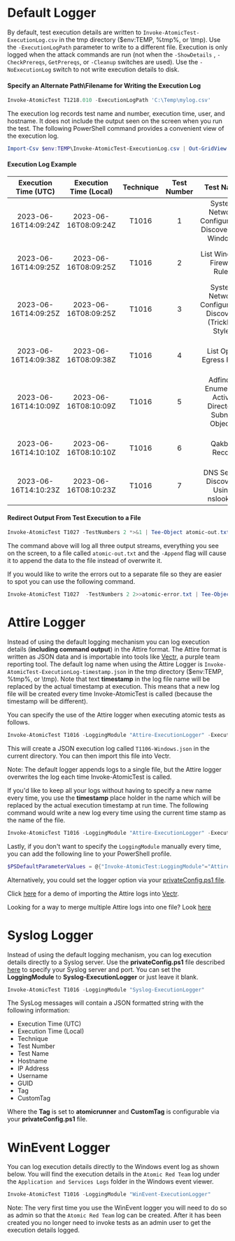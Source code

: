 # Default Logger

By default, test execution details are written to `Invoke-AtomicTest-ExecutionLog.csv` in the tmp directory ($env:TEMP, %tmp%, or \tmp). Use the `-ExecutionLogPath` parameter to write to a different file. Execution is only logged when the attack commands are run (not when the `-ShowDetails` , `-CheckPrereqs`, `GetPrereqs`, or `-Cleanup` switches are used). Use the `-NoExecutionLog` switch to not write execution details to disk. 

#### Specify an Alternate Path\Filename for Writing the Execution Log

```powershell
Invoke-AtomicTest T1218.010 -ExecutionLogPath 'C:\Temp\mylog.csv'
```

The execution log records test name and number, execution time, user, and hostname. It does not include the output seen on the screen when you run the test. The following PowerShell command provides a convenient view of the execution log.

```powershell
Import-Csv $env:TEMP\Invoke-AtomicTest-ExecutionLog.csv | Out-GridView
```

#### Execution Log Example

| Execution Time (UTC) | Execution Time (Local) | Technique | Test Number | Test Name | Hostname | IP Address | Username | GUID | ProcessId | ExitCode |
|:---:|:---:|:---:|:---:|:---:|:---:|:---:|:---:|:---:|:---:|:---:|
| 2023-06-16T14:09:24Z | 2023-06-16T08:09:24Z | T1016 | 1 | System Network Configuration Discovery on Windows | art-vm2 | 192.168.8.165 | testdomain\art | 970ab6a1-0157-4f3f-9a73-ec4166754b23 | 12584 | 0 |
| 2023-06-16T14:09:25Z | 2023-06-16T08:09:25Z | T1016 | 2 | List Windows Firewall Rules | art-vm2 | 192.168.8.165 | testdomain\art | 038263cb-00f4-4b0a-98ae-0696c67e1752 | 11796 | 0 |
| 2023-06-16T14:09:25Z | 2023-06-16T08:09:25Z | T1016 | 3 | System Network Configuration Discovery (TrickBot Style) | art-vm2 | 192.168.8.165 | testdomain\art | dafaf052-5508-402d-bf77-51e0700c02e2 | 4344 | 1 |
| 2023-06-16T14:09:38Z | 2023-06-16T08:09:38Z | T1016 | 4 | List Open Egress Ports | art-vm2 | 192.168.8.165 | testdomain\art | 4b467538-f102-491d-ace7-ed487b853bf5 | 9584 | 0 |
| 2023-06-16T14:10:09Z | 2023-06-16T08:10:09Z | T1016 | 5 | Adfind - Enumerate Active Directory Subnet Objects | art-vm2 | 192.168.8.165 | testdomain\art | 9bb45dd7-c466-4f93-83a1-be30e56033ee | 12908 | -1 |
| 2023-06-16T14:10:10Z | 2023-06-16T08:10:10Z | T1016 | 6 | Qakbot Recon | art-vm2 | 192.168.8.165 | testdomain\art | 121de5c6-5818-4868-b8a7-8fd07c455c1b | 2160 | 0 |
| 2023-06-16T14:10:23Z | 2023-06-16T08:10:23Z | T1016 | 7 | DNS Server Discovery Using nslookup | art-vm2 | 192.168.8.165 | testdomain\art | 34557863-344a-468f-808b-a1bfb89b4fa9 | 10252 | 0 |


#### Redirect Output From Test Execution to a File

```powershell
Invoke-AtomicTest T1027 -TestNumbers 2 *>&1 | Tee-Object atomic-out.txt -Append
```

The command above will log all three output streams, everything you see on the screen, to a file called `atomic-out.txt` and the `-Append` flag will cause it to append the data to the file instead of overwrite it.

If you would like to write the errors out to a separate file so they are easier to spot you can use the following command.

```powershell
Invoke-AtomicTest T1027  -TestNumbers 2 2>>atomic-error.txt | Tee-Object atomic-out.txt -Append
```

# Attire Logger

Instead of using the default logging mechanism you can log execution details (**including command output**) in the Attire format. The Attire format is written as JSON data and is importable into tools like [Vectr](https://vectr.io/), a purple team reporting tool. The default log name when using the Attire Logger is `Invoke-AtomicTest-ExecutionLog-timestamp.json` in the tmp directory ($env:TEMP, %tmp%, or \tmp). Note that text **timestamp** in the log file name will be replaced by the actual timestamp at execution. This means that a new log file will be created every time Invoke-AtomicTest is called (because the timestamp will be different).

You can specify the use of the Attire logger when executing atomic tests as follows.

```powershell
Invoke-AtomicTest T1016 -LoggingModule "Attire-ExecutionLogger" -ExecutionLogPath T1016-Windows.json
```

This will create a JSON execution log called `T1106-Windows.json` in the current directory. You can then import this file into Vectr.

Note: The default logger appends logs to a single file, but the Attire logger overwrites the log each time Invoke-AtomicTest is called.

If you'd like to keep all your logs without having to specify a new name every time, you use the **timestamp** place holder in the name which will be replaced by the actual execution timestamp at run time. The following command would write a new log every time using the current time stamp as the name of the file.

```powershell
Invoke-AtomicTest T1016 -LoggingModule "Attire-ExecutionLogger" -ExecutionLogPath "timestamp.json")
```

Lastly, if you don't want to specify the `LoggingModule` manually every time, you can add the following line to your PowerShell profile.

```powershell
$PSDefaultParameterValues = @{"Invoke-AtomicTest:LoggingModule"="Attire-ExecutionLogger"}
```

Alternatively, you could set the logger option via your [privateConfig.ps1 file](https://github.com/redcanaryco/invoke-atomicredteam/wiki/Continuous-Atomic-Testing#set-custom-config-using-privateconfigps1).

Click [here](https://www.youtube.com/watch?v=n-C9ovMFYnk) for a demo of importing the Attire logs into [Vectr](https://vectr.io/).

Looking for a way to merge multiple Attire logs into one file? Look [here](https://github.com/Retrospected/attire-merger)

# Syslog Logger

Instead of using the default logging mechanism, you can log execution details directly to a Syslog server. Use the **privateConfig.ps1** file described [here](https://github.com/redcanaryco/invoke-atomicredteam/wiki/Continuous-Atomic-Testing) to specify your Syslog server and port. You can set the **LoggingModule** to **Syslog-ExecutionLogger** or just leave it blank.

```powershell
Invoke-AtomicTest T1016 -LoggingModule "Syslog-ExecutionLogger"
```

The SysLog messages will contain a JSON formatted string with the following information:

* Execution Time (UTC)
* Execution Time (Local)
* Technique
* Test Number
* Test Name
* Hostname
* IP Address
* Username
* GUID
* Tag
* CustomTag

Where the **Tag** is set to **atomicrunner** and **CustomTag** is configurable via your **privateConfig.ps1** file.

# WinEvent Logger

You can log execution details directly to the Windows event log as shown below. You will find the execution details in the `Atomic Red Team` log under the `Application and Services Logs` folder in the Windows event viewer.

```powershell
Invoke-AtomicTest T1016 -LoggingModule "WinEvent-ExecutionLogger"
```

Note: The very first time you use the WinEvent logger you will need to do so as admin so that the `Atomic Red Team` log can be created. After it has been created you no longer need to invoke tests as an admin user to get the execution details logged.